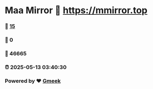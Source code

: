 # Maa Mirror :link: https://mmirror.top 
### :page_facing_up: [15](https://mmirror.top/tag.html) 
### :speech_balloon: 0 
### :hibiscus: 46665 
### :alarm_clock: 2025-05-13 03:40:30 
### Powered by :heart: [Gmeek](https://github.com/Meekdai/Gmeek)
